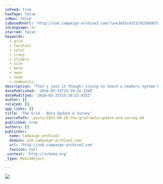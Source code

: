 ```yaml
---
inFeed: true
hasPage: false
inNav: false
isBasedOnUrl: 'http://us6.campaign-archive2.com/?u=e3e55c4321c915d4d6fb9f8f0&id=c9db8fd66d'
inLanguage: en
starred: false
keywords:
  - grid
  - tocchini
  - color
  - crazy
  - sliders
  - site
  - beta
  - owen
  - team
  - community
description: "That's just it though: trying to teach a newborn system how to think about color is... well, also crazy. Because color theory is hard. It's not just scientific; it's psychological. But see, we're crazy enough to try it. And you know what? It's starting to work. That's why we're excited, not scared."
datePublished: '2016-03-31T15:19:32.229Z'
dateModified: '2016-03-31T15:19:23.635Z'
author: []
related: []
app_links: []
title: 'The Grid - Beta Update & Survey'
sourcePath: _posts/2015-09-28-the-grid-beta-update-and-survey.md
published: true
authors: []
publisher:
  name: Campaign-archive2
  domain: us6.campaign-archive2.com
  url: 'http://us6.campaign-archive2.com'
  favicon: null
_context: 'http://schema.org'
_type: MediaObject

---
```

![](https://the-grid-user-content.s3-us-west-2.amazonaws.com/cad7ce5c-887c-4811-b297-865d26c44ea0.png)